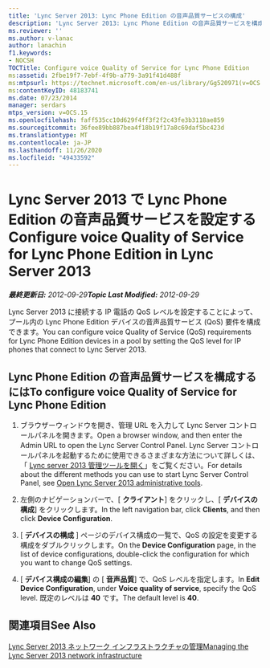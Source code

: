 ```yaml
---
title: 'Lync Server 2013: Lync Phone Edition の音声品質サービスの構成'
description: 'Lync Server 2013: Lync Phone Edition の音声品質サービスを構成します。'
ms.reviewer: ''
ms.author: v-lanac
author: lanachin
f1.keywords:
- NOCSH
TOCTitle: Configure voice Quality of Service for Lync Phone Edition
ms:assetid: 2fbe19f7-7ebf-4f9b-a779-3a91f41d488f
ms:mtpsurl: https://technet.microsoft.com/en-us/library/Gg520971(v=OCS.15)
ms:contentKeyID: 48183741
ms.date: 07/23/2014
manager: serdars
mtps_version: v=OCS.15
ms.openlocfilehash: faff535cc10d629f4ff3f2f2c43fe3b3118ae859
ms.sourcegitcommit: 36fee89bb887bea4f18b19f17a8c69daf5bc423d
ms.translationtype: MT
ms.contentlocale: ja-JP
ms.lasthandoff: 11/26/2020
ms.locfileid: "49433592"
---
```

# <a name="configure-voice-quality-of-service-for-lync-phone-edition-in-lync-server-2013"></a><span data-ttu-id="c27bd-103">Lync Server 2013 で Lync Phone Edition の音声品質サービスを設定する</span><span class="sxs-lookup"><span data-stu-id="c27bd-103">Configure voice Quality of Service for Lync Phone Edition in Lync Server 2013</span></span>

<div data-xmlns="http://www.w3.org/1999/xhtml">

<div class="topic" data-xmlns="http://www.w3.org/1999/xhtml" data-msxsl="urn:schemas-microsoft-com:xslt" data-cs="https://msdn.microsoft.com/">

<div data-asp="https://msdn2.microsoft.com/asp">



</div>

<div id="mainSection">

<div id="mainBody"><span data-ttu-id="c27bd-104">

<span> </span></span><span class="sxs-lookup"><span data-stu-id="c27bd-104">

<span> </span></span></span>

<span data-ttu-id="c27bd-105">_**最終更新日:** 2012-09-29_</span><span class="sxs-lookup"><span data-stu-id="c27bd-105">_**Topic Last Modified:** 2012-09-29_</span></span>

<span data-ttu-id="c27bd-106">Lync Server 2013 に接続する IP 電話の QoS レベルを設定することによって、プール内の Lync Phone Edition デバイスの音声品質サービス (QoS) 要件を構成できます。</span><span class="sxs-lookup"><span data-stu-id="c27bd-106">You can configure voice Quality of Service (QoS) requirements for Lync Phone Edition devices in a pool by setting the QoS level for IP phones that connect to Lync Server 2013.</span></span>

<div>

## <a name="to-configure-voice-quality-of-service-for-lync-phone-edition"></a><span data-ttu-id="c27bd-107">Lync Phone Edition の音声品質サービスを構成するには</span><span class="sxs-lookup"><span data-stu-id="c27bd-107">To configure voice Quality of Service for Lync Phone Edition</span></span>

1.  <span data-ttu-id="c27bd-108">ブラウザーウィンドウを開き、管理 URL を入力して Lync Server コントロールパネルを開きます。</span><span class="sxs-lookup"><span data-stu-id="c27bd-108">Open a browser window, and then enter the Admin URL to open the Lync Server Control Panel.</span></span> <span data-ttu-id="c27bd-109">Lync Server コントロールパネルを起動するために使用できるさまざまな方法について詳しくは、「 [Lync server 2013 管理ツールを開く](lync-server-2013-open-lync-server-administrative-tools.md)」をご覧ください。</span><span class="sxs-lookup"><span data-stu-id="c27bd-109">For details about the different methods you can use to start Lync Server Control Panel, see [Open Lync Server 2013 administrative tools](lync-server-2013-open-lync-server-administrative-tools.md).</span></span>

2.  <span data-ttu-id="c27bd-110">左側のナビゲーションバーで、[ **クライアント**] をクリックし、[ **デバイスの構成**] をクリックします。</span><span class="sxs-lookup"><span data-stu-id="c27bd-110">In the left navigation bar, click **Clients**, and then click **Device Configuration**.</span></span>

3.  <span data-ttu-id="c27bd-111">[ **デバイスの構成** ] ページのデバイス構成の一覧で、QoS の設定を変更する構成をダブルクリックします。</span><span class="sxs-lookup"><span data-stu-id="c27bd-111">On the **Device Configuration** page, in the list of device configurations, double-click the configuration for which you want to change QoS settings.</span></span>

4.  <span data-ttu-id="c27bd-112">[ **デバイス構成の編集**] の [ **音声品質**] で、QoS レベルを指定します。</span><span class="sxs-lookup"><span data-stu-id="c27bd-112">In **Edit Device Configuration**, under **Voice quality of service**, specify the QoS level.</span></span> <span data-ttu-id="c27bd-113">既定のレベルは **40** です。</span><span class="sxs-lookup"><span data-stu-id="c27bd-113">The default level is **40**.</span></span>

</div>

<div>

## <a name="see-also"></a><span data-ttu-id="c27bd-114">関連項目</span><span class="sxs-lookup"><span data-stu-id="c27bd-114">See Also</span></span>


[<span data-ttu-id="c27bd-115">Lync Server 2013 ネットワーク インフラストラクチャの管理</span><span class="sxs-lookup"><span data-stu-id="c27bd-115">Managing the Lync Server 2013 network infrastructure</span></span>](lync-server-2013-managing-the-lync-server-2013-network-infrastructure.md)  
  

<span data-ttu-id="c27bd-116"></div>

</div>

<span> </span>

</div>

</div>

</span><span class="sxs-lookup"><span data-stu-id="c27bd-116"></div>

</div>

<span> </span>

</div>

</div>

</span></span></div>

